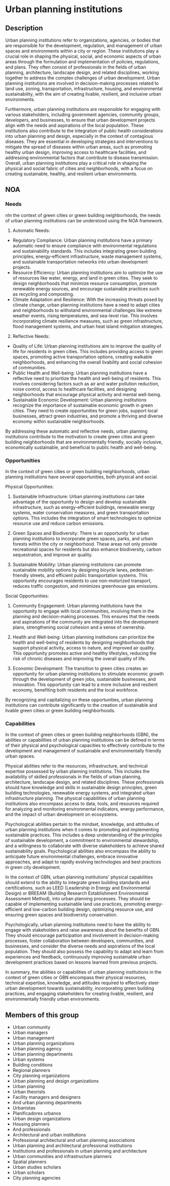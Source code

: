 # Urban planning institutions

## Description

Urban planning institutions refer to organizations, agencies, or bodies that are responsible for the development, regulation, and management of urban spaces and environments within a city or region. These institutions play a crucial role in shaping the physical, social, and economic aspects of urban areas through the formulation and implementation of policies, regulations, and plans. They often consist of professionals in the fields of urban planning, architecture, landscape design, and related disciplines, working together to address the complex challenges of urban development. Urban planning institutions are involved in decision-making processes related to land use, zoning, transportation, infrastructure, housing, and environmental sustainability, with the aim of creating livable, resilient, and inclusive urban environments.

Furthermore, urban planning institutions are responsible for engaging with various stakeholders, including government agencies, community groups, developers, and businesses, to ensure that urban development projects align with the needs and aspirations of the local population. These institutions also contribute to the integration of public health considerations into urban planning and design, especially in the context of contagious diseases. They are essential in developing strategies and interventions to mitigate the spread of diseases within urban areas, such as promoting healthy urban design, improving access to healthcare facilities, and addressing environmental factors that contribute to disease transmission. Overall, urban planning institutions play a critical role in shaping the physical and social fabric of cities and neighborhoods, with a focus on creating sustainable, healthy, and resilient urban environments.

## NOA

### Needs

nIn the context of green cities or green building neighborhoods, the needs of urban planning institutions can be understood using the NOA framework. 

1. Automatic Needs: 
- Regulatory Compliance: Urban planning institutions have a primary automatic need to ensure compliance with environmental regulations and sustainability standards. This includes integrating green building principles, energy-efficient infrastructure, waste management systems, and sustainable transportation networks into urban development projects.
- Resource Efficiency: Urban planning institutions aim to optimize the use of resources like water, energy, and land in green cities. They seek to design neighborhoods that minimize resource consumption, promote renewable energy sources, and encourage sustainable practices such as recycling and composting.
- Climate Adaptation and Resilience: With the increasing threats posed by climate change, urban planning institutions have a need to adapt cities and neighborhoods to withstand environmental challenges like extreme weather events, rising temperatures, and sea-level rise. This involves incorporating climate resilience measures, such as green infrastructure, flood management systems, and urban heat island mitigation strategies.

2. Reflective Needs:
- Quality of Life: Urban planning institutions aim to improve the quality of life for residents in green cities. This includes providing access to green spaces, promoting active transportation options, creating walkable neighborhoods, and enhancing the overall livability and social cohesion of communities.
- Public Health and Well-being: Urban planning institutions have a reflective need to prioritize the health and well-being of residents. This involves considering factors such as air and water pollution reduction, noise control, access to healthcare facilities, and designing neighborhoods that encourage physical activity and mental well-being.
- Sustainable Economic Development: Urban planning institutions recognize the importance of sustainable economic growth in green cities. They need to create opportunities for green jobs, support local businesses, attract green industries, and promote a thriving and diverse economy within sustainable neighborhoods.

By addressing these automatic and reflective needs, urban planning institutions contribute to the motivation to create green cities and green building neighborhoods that are environmentally friendly, socially inclusive, economically sustainable, and beneficial to public health and well-being.

### Opportunities

In the context of green cities or green building neighborhoods, urban planning institutions have several opportunities, both physical and social. 

Physical Opportunities:
1. Sustainable Infrastructure: Urban planning institutions can take advantage of the opportunity to design and develop sustainable infrastructure, such as energy-efficient buildings, renewable energy systems, water conservation measures, and green transportation options. This includes the integration of smart technologies to optimize resource use and reduce carbon emissions.

2. Green Spaces and Biodiversity: There is an opportunity for urban planning institutions to incorporate green spaces, parks, and urban forests within the city or neighborhood. These areas not only provide recreational spaces for residents but also enhance biodiversity, carbon sequestration, and improve air quality.

3. Sustainable Mobility: Urban planning institutions can promote sustainable mobility options by designing bicycle lanes, pedestrian-friendly streets, and efficient public transportation systems. This opportunity encourages residents to use non-motorized transport, reduces traffic congestion, and minimizes greenhouse gas emissions.

Social Opportunities:
1. Community Engagement: Urban planning institutions have the opportunity to engage with local communities, involving them in the planning and decision-making processes. This ensures that the needs and aspirations of the community are integrated into the development plans, strengthening social cohesion and a sense of ownership.

2. Health and Well-being: Urban planning institutions can prioritize the health and well-being of residents by designing neighborhoods that support physical activity, access to nature, and improved air quality. This opportunity promotes active and healthy lifestyles, reducing the risk of chronic diseases and improving the overall quality of life.

3. Economic Development: The transition to green cities creates an opportunity for urban planning institutions to stimulate economic growth through the development of green jobs, sustainable businesses, and innovation. This opportunity can lead to a more inclusive and resilient economy, benefiting both residents and the local workforce.

By recognizing and capitalizing on these opportunities, urban planning institutions can contribute significantly to the creation of sustainable and livable green cities or green building neighborhoods.

### Capabilities

In the context of green cities or green building neighborhoods (GBN), the abilities or capabilities of urban planning institutions can be defined in terms of their physical and psychological capacities to effectively contribute to the development and management of sustainable and environmentally friendly urban spaces. 

Physical abilities refer to the resources, infrastructure, and technical expertise possessed by urban planning institutions. This includes the availability of skilled professionals in the fields of urban planning, architecture, landscape design, and related disciplines. These professionals should have knowledge and skills in sustainable design principles, green building technologies, renewable energy systems, and integrated urban infrastructure planning. The physical capabilities of urban planning institutions also encompass access to data, tools, and resources required for analyzing and monitoring environmental indicators, energy performance, and the impact of urban development on ecosystems.

Psychological abilities pertain to the mindset, knowledge, and attitudes of urban planning institutions when it comes to promoting and implementing sustainable practices. This includes a deep understanding of the principles of sustainable development, a commitment to environmental stewardship, and a willingness to collaborate with diverse stakeholders to achieve shared sustainability goals. Psychological abilities also encompass the ability to anticipate future environmental challenges, embrace innovative approaches, and adapt to rapidly evolving technologies and best practices in green city development.

In the context of GBN, urban planning institutions' physical capabilities should extend to the ability to integrate green building standards and certifications, such as LEED (Leadership in Energy and Environmental Design) or BREEAM (Building Research Establishment Environmental Assessment Method), into urban planning processes. They should be capable of implementing sustainable land use practices, promoting energy-efficient and low-carbon building design, optimizing resource use, and ensuring green spaces and biodiversity conservation.

Psychologically, urban planning institutions need to have the ability to engage with stakeholders and raise awareness about the benefits of GBN. They should encourage participation and involvement in decision-making processes, foster collaboration between developers, communities, and businesses, and consider the diverse needs and aspirations of the local population. They should also possess the capability to adapt and learn from experiences and feedback, continuously improving sustainable urban development practices based on lessons learned from previous projects.

In summary, the abilities or capabilities of urban planning institutions in the context of green cities or GBN encompass their physical resources, technical expertise, knowledge, and attitudes required to effectively steer urban development towards sustainability, incorporating green building practices, and engaging stakeholders for creating livable, resilient, and environmentally friendly urban environments.

## Members of this group

* Urban community
* Urban managers
* Urban management
* Urban planning organizations
* Urban planning agency
* Urban planning departments
* Urban systems
* Building conditions
* Regional planners
* City planning organizations
* Urban planning and design organizations
* Urban planning
* Urban theorists
* Facility managers and designers
* And urban planning departments
* Urbanistas
* Planificadores urbanos
* Urban design organizations
* Housing planners
* And professionals
* Architectural and urban institutions
* Professional architectural and urban planning associations
* Urban planning and architectural professional institutions
* Institutions and professionals in urban planning and architecture
* Urban communities and infrastructure planners
* Spatial planners
* Urban studies scholars
* Urban scholars
* City planning agencies